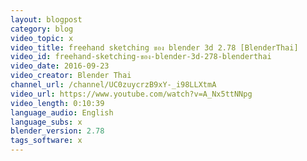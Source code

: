 ```yaml
---
layout: blogpost
category: blog
video_topic: x
video_title: freehand sketching ของ blender 3d 2.78 [BlenderThai]
video_id: freehand-sketching-ของ-blender-3d-278-blenderthai
video_date: 2016-09-23
video_creator: Blender Thai
channel_url: /channel/UC0zuycrzB9xY-_i98LLXtmA
video_url: https://www.youtube.com/watch?v=A_Nx5ttNNpg
video_length: 0:10:39
language_audio: English
language_subs: x
blender_version: 2.78
tags_software: x
---
```

